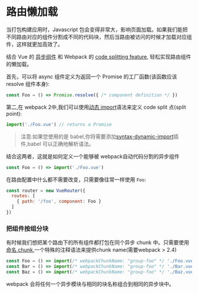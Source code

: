 # 路由懒加载

当打包构建应用时，Javascript 包会变得非常大，影响页面加载。如果我们能把不同路由对应的组件分割成不同的代码块，然后当路由被访问的时候才加载对应组件，这样就更加高效了。

结合 Vue 的 [异步组件](http://vuejs.org/guide/components.html#Async-Components) 和 Webpack 的 [code splitting feature](https://doc.webpack-china.org//guides/code-splitting-async/#require-ensure-/), 轻松实现路由组件的懒加载。

首先，可以将 async 组件定义为返回一个 Promise 的工厂函数(该函数应该 resolve 组件本身):


``` js
const Foo = () => Promise.resolve({ /* component definition */ })
```

第二,在 webpack 2中,我们可以使用[动态 import](https://github.com/tc39/proposal-dynamic-import)语法来定义 code split 点(split point):

``` js
import('./Foo.vue') // returns a Promise
```

>注意:如果您使用的是 babel,你将需要添加[syntax-dynamic-import](http://babeljs.io/docs/plugins/syntax-dynamic-import/)插件,babel 可以正确地解析语法。

结合这两者，这就是如何定义一个能够被 webpack自动代码分割的异步组件

``` js
const Foo = () => import('./Foo.vue')
```

在路由配置中什么都不需要改变，只需要像往常一样使用 `Foo`:

``` js
const router = new VueRouter({
  routes: [
    { path: '/foo', component: Foo }
  ]
})
```


### 把组件按组分块

有时候我们想把某个路由下的所有组件都打包在同个异步 chunk 中。只需要使用 [命名 chunk](https://webpack.js.org/guides/code-splitting-require/#chunkname),一个特殊的注释语法来提供chunk name(需要webpack > 2.4)


``` js
const Foo = () => import(/* webpackChunkName: "group-foo" */ './Foo.vue')
const Bar = () => import(/* webpackChunkName: "group-foo" */ './Bar.vue')
const Baz = () => import(/* webpackChunkName: "group-foo" */ './Baz.vue')
```

webpack 会将任何一个异步模块与相同的块名称组合到相同的异步块中。

